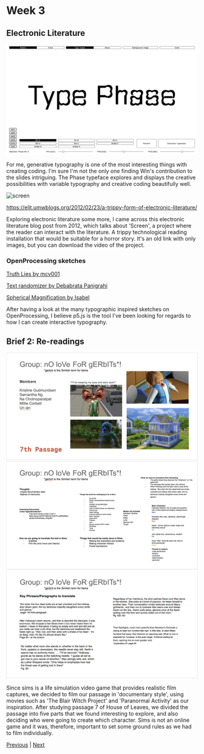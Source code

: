 # Week 3

## Electronic Literature

![phase](https://github.com/KristineGudmundsen/CodeWords/raw/master/SKO/Week_03/Phase.png)

For me, generative typography is one of the most interesting things with creating coding. I'm sure I'm not the only one finding Win's contribution to the slides intriguing. The Phase typeface explores and displays the creative possibilities with variable typography and creative coding beautifully well.  


![screen](https://github.com/KristineGudmundsen/CodeWords/raw/master/SKO/Week_03/Screen.png)

https://elit.umwblogs.org/2012/02/23/a-trippy-form-of-electronic-literature/

Exploring electronic literature some more, I came across this electronic literature blog post from 2012, which talks about 'Screen', a project where the reader can interact with the literature. A trippy technological reading installation that would be suitable for a horror story. It's an old link with only images, but you can download the video of the project. 

### OpenProcessing sketches
[Truth Lies by mcv001](https://www.openprocessing.org/sketch/946811)

[Text randomizer by Debabrata Panigrahi](https://www.openprocessing.org/sketch/850460)

[Spherical Magnification by Isabel](https://www.openprocessing.org/sketch/945734)

After having a look at the many typographic inspired sketches on OpenProcessing, I believe p5.js is the tool I’ve been looking for regards to how I can create interactive typography. 

## Brief 2: Re-readings

![1](https://github.com/KristineGudmundsen/CodeWords/raw/master/SKO/Week_03/SimsSlide1.png)
![2](https://github.com/KristineGudmundsen/CodeWords/raw/master/SKO/Week_03/SimsSlide2.png)
![3](https://github.com/KristineGudmundsen/CodeWords/raw/master/SKO/Week_03/SimsSlide3.png)

Since sims is a life simulation video game that provides realistic film captures, we decided to film our passage in 'documentary style', using movies such as 'The Blair Witch Project' and 'Paranormal Activity' as our inspiration. After studying passage 7 of House of Leaves, we divided the passage into five parts that we found interesting to explore, and also deciding who were going to create which character. Sims is not an online game and it was, therefore, important to set some ground rules as we had to film individually. 

[Previous](https://github.com/KristineGudmundsen/CodeWords/tree/master/SKO/Week_02) | [Next](https://github.com/KristineGudmundsen/CodeWords/tree/master/SKO/Week_04)
